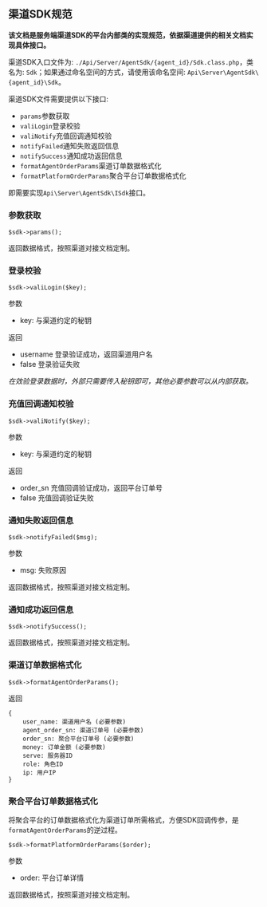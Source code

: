 ## 渠道SDK规范

**该文档是服务端渠道SDK的平台内部类的实现规范，依据渠道提供的相关文档实现具体接口。**

渠道SDK入口文件为: `./Api/Server/AgentSdk/{agent_id}/Sdk.class.php`，类名为: `Sdk`；如果通过命名空间的方式，请使用该命名空间: `Api\Server\AgentSdk\{agent_id}\Sdk`。

渠道SDK文件需要提供以下接口: 
- `params`参数获取
- `valiLogin`登录校验
- `valiNotify`充值回调通知校验
- `notifyFailed`通知失败返回信息
- `notifySuccess`通知成功返回信息
- `formatAgentOrderParams`渠道订单数据格式化
- `formatPlatformOrderParams`聚合平台订单数据格式化

即需要实现`Api\Server\AgentSdk\ISdk`接口。

### 参数获取
```
$sdk->params();
```
返回数据格式，按照渠道对接文档定制。

### 登录校验
```
$sdk->valiLogin($key);
```
参数
- key: 与渠道约定的秘钥

返回
- username 登录验证成功，返回渠道用户名
- false 登录验证失败

*在效验登录数据时，外部只需要传入秘钥即可，其他必要参数可以从内部获取。*

### 充值回调通知校验
```
$sdk->valiNotify($key);
```
参数
- key: 与渠道约定的秘钥

返回
- order_sn 充值回调验证成功，返回平台订单号
- false 充值回调验证失败

### 通知失败返回信息
```
$sdk->notifyFailed($msg);
```
参数
- msg: 失败原因

返回数据格式，按照渠道对接文档定制。

### 通知成功返回信息
```
$sdk->notifySuccess();
```
返回数据格式，按照渠道对接文档定制。

### 渠道订单数据格式化
```
$sdk->formatAgentOrderParams();
```
返回
```
{
    user_name: 渠道用户名 (必要参数)
    agent_order_sn: 渠道订单号 (必要参数)
    order_sn: 聚合平台订单号 (必要参数)
    money: 订单金额 (必要参数)
    serve: 服务器ID
    role: 角色ID
    ip: 用户IP
}
```

### 聚合平台订单数据格式化
将聚合平台的订单数据格式化为渠道订单所需格式，方便SDK回调传参，是`formatAgentOrderParams`的逆过程。
```
$sdk->formatPlatformOrderParams($order);
```
参数
- order: 平台订单详情

返回数据格式，按照渠道对接文档定制。


